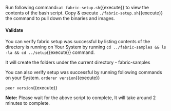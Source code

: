 Run following command`cat fabric-setup.sh`{{execute}} to view the contents of the bash script. Copy & execute `./fabric-setup.sh`{{execute}} the command to pull down the binaries and images.

#### Validate
You can verify fabric setup was successful by listing contents of the directory is running on Your System by running `cd ../fabric-samples && ls -la && cd ../setup`{{execute}} command.

It will create the folders under the current directory
    - fabric-samples

You can also verify setup was successful by running following commands on your System.
`orderer version`{{execute}}

`peer version`{{execute}}

**Note:** Please wait for the above script to complete, It will take around 2 minutes to complete.